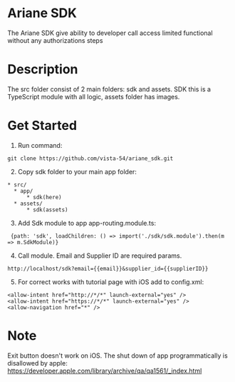 # Ariane SDK
The Ariane SDK give ability to developer call access limited functional without any authorizations steps
# Description
The src folder consist of 2 main folders: sdk and assets.
SDK this is a TypeScript module with all logic, assets folder has images.
# Get Started
1. Run command:
```
git clone https://github.com/vista-54/ariane_sdk.git
```
2. Copy sdk folder to your main app folder:
```
* src/
  * app/
      * sdk(here)
  * assets/
      * sdk(assets)
```
3. Add Sdk module to app app-routing.module.ts:

``` {path: 'sdk', loadChildren: () => import('./sdk/sdk.module').then(m => m.SdkModule)}```

4. Call module. Email and Supplier ID are required params.

```http://localhost/sdk?email={{email}}&supplier_id={{supplierID}}```

5. For correct works with tutorial page with iOS add to config.xml:
 ```
 <allow-intent href="http://*/*" launch-external="yes" />
 <allow-intent href="https://*/*" launch-external="yes" />
 <allow-navigation href="*" />
   ```
 # Note
 
 Exit button doesn't work on iOS. The shut down of app programmatically is disallowed by apple:
 https://developer.apple.com/library/archive/qa/qa1561/_index.html